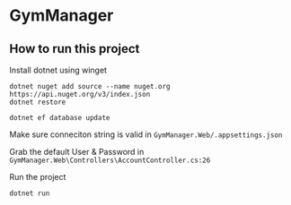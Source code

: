 # GymManager

## How to run this project

Install dotnet using winget

```
dotnet nuget add source --name nuget.org https://api.nuget.org/v3/index.json
dotnet restore

dotnet ef database update
```
Make sure conneciton string is valid in `GymManager.Web/.appsettings.json`

Grab the default User & Password in ``GymManager.Web\Controllers\AccountController.cs:26``

Run the project

```
dotnet run
```